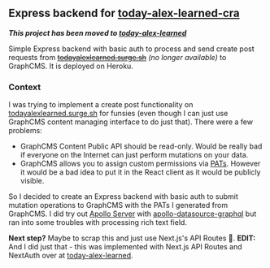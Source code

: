 ## Express backend for [today-alex-learned-cra](https://github.com/alexnguyenn/today-alex-learned-cra)

***This project has been moved to [today-alex-learned](https://github.com/alexnguyenn/today-alex-learned)***

Simple Express backend with basic auth to process and send create post requests from 
~~[todayalexlearned.surge.sh](https://todayalexlearned.surge.sh/)~~ _(no longer available)_ to GraphCMS. It is deployed on Heroku. 

### Context

I was trying to implement a create post functionality on [todayalexlearned.surge.sh](https://todayalexlearned.surge.sh/) for funsies 
(even though I can just use GraphCMS content managing interface to do just that). There were a few problems:

* GraphCMS Content Public API should be read-only. Would be really bad if everyone on the Internet can just perform mutations on your
data.
* GraphCMS allows you to assign custom permissions via [PATs](https://graphcms.com/docs/api-reference/basics/authorization#permanent-auth-tokens). 
However it would be a bad idea to put it in the React client as it would be publicly visible. 

So I decided to create an Express backend with basic auth to submit mutation operations to GraphCMS with the PATs I generated from GraphCMS.
I did try out [Apollo Server](https://www.npmjs.com/package/apollo-server) with [apollo-datasource-graphql](https://www.npmjs.com/package/apollo-datasource-graphql) 
but ran into some troubles with processing rich text field. 

**Next step?** Maybe to scrap this and just use Next.js's API Routes :thinking:. **EDIT:** And I did just that - this was implemented with Next.js API Routes and NextAuth 
over at [today-alex-learned](https://github.com/alexnguyenn/today-alex-learned).
